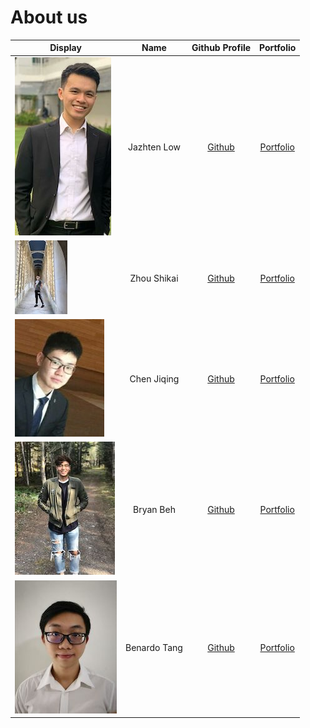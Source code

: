 # About us

Display | Name | Github Profile | Portfolio 
--------|:----:|:--------------:|:---------:
![](team/jazhten.jpg) | Jazhten Low | [Github](https://github.com/jazhten) | [Portfolio](team/jazhten.md)
![](team/shikai.jpg) | Zhou Shikai | [Github](https://github.com/shikai-zhou) |<a href="team/shikai-zhou.html">Portfolio</a><br> 
![](team/jiqing.jpg) | Chen Jiqing | [Github](https://github.com/judowha) | [Portfolio](team/judowha.md)
![](team/bryan.jpg) | Bryan Beh | [Github](https://github.com/bryanbeh1998) | [Portfolio](team/bryanbeh1998.md)
![](team/benardo.jpg) | Benardo Tang | [Github](https://github.com/BenardoTang) | [Portfolio](team/benardotang.md)
